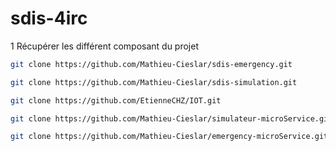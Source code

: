 # sdis-4irc


1 Récupérer les différent composant du projet


```bash
git clone https://github.com/Mathieu-Cieslar/sdis-emergency.git
```
```bash
git clone https://github.com/Mathieu-Cieslar/sdis-simulation.git
```
```bash
git clone https://github.com/EtienneCHZ/IOT.git
```
```bash
git clone https://github.com/Mathieu-Cieslar/simulateur-microService.git
```
```bash
git clone https://github.com/Mathieu-Cieslar/emergency-microService.git
```